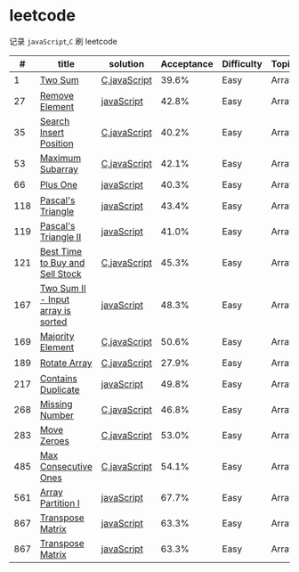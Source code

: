 # leetcode

  记录 `javaScript`,`C` 刷 leetcode 
  
  | #   | title  | solution | Acceptance | Difficulty | Topics | Companies |
  | --- | ---- | -------- | ----- | ---- | ---- | ---- |
|1|[Two Sum](https://leetcode.com/problems/two-sum/)|[C,javaScript](array/1.Two_Sum.md)|39.6%|Easy|Array|无|
|27|[Remove Element](https://leetcode.com/problems/remove-element/)|[javaScript](array/27.Remove_Element.md)|42.8%|Easy|Array|无|
|35|[Search Insert Position](https://leetcode.com/problems/search-insert-position/)|[C,javaScript](array/35.Search_Insert_Position.md)|40.2%|Easy|Array|无|
|53|[Maximum Subarray](https://leetcode.com/problems/maximum-subarray/)|[C,javaScript](array/53.Maximum_Subarray.md)|42.1%|Easy|Array|无|
|66|[Plus One](https://leetcode.com/problems/plus-one/)|[javaScript](array/66.Plus_One.md)|40.3%|Easy|Array|无|
|118|[Pascal's Triangle](https://leetcode.com/problems/pascals-triangle/)|[javaScript](array/118.Pascal's_Triangle.md)|43.4%|Easy|Array|无|
|119|[Pascal's Triangle II](https://leetcode.com/problems/pascals-triangle-ii/)|[javaScript](array/119.Pascal's_Triangle_II.md)|41.0%|Easy|Array|无|
|121|[Best Time to Buy and Sell Stock](https://leetcode.com/problems/best-time-to-buy-and-sell-stock/)|[C,javaScript](array/121.Best_Time_to_Buy_and_Sell_Stock.md)|45.3%|Easy|Array|无|
|167|[Two Sum II - Input array is sorted](https://leetcode.com/problems/two-sum-ii-input-array-is-sorted/)|[javaScript](array/167.Two_Sum_II_-_Input_array_is_sorted.md)|48.3%|Easy|Array|无|
|169|[Majority Element](https://leetcode.com/problems/majority-element/)|[C,javaScript](array/169.Majority_Element.md)|50.6%|Easy|Array|无|
|189|[Rotate Array](https://leetcode.com/problems/rotate-array/)|[C,javaScript](array/189.Rotate_Array.md)|27.9%|Easy|Array|无|
|217|[Contains Duplicate](https://leetcode.com/problems/contains-duplicate/)|[javaScript](array/217.Contains_Duplicate.md)|49.8%|Easy|Array|无|
|268|[Missing Number](https://leetcode.com/problems/missing-number/)|[C,javaScript](array/268.Missing_Number.md)|46.8%|Easy|Array|无|
|283|[Move Zeroes](https://leetcode.com/problems/move-zeroes/)|[C,javaScript](array/283.Move_Zeroes.md)|53.0%|Easy|Array|无|
|485|[Max Consecutive Ones](https://leetcode.com/problems/max-consecutive-ones/)|[C,javaScript](array/485.Max_Consecutive_Ones.md)|54.1%|Easy|Array|无|
|561|[Array Partition I](https://leetcode.com/problems/array-partition-i/)|[javaScript](array/561.Array_Partition_I.md)|67.7%|Easy|Array|无|
|867|[Transpose Matrix](https://leetcode.com/problems/transpose-matrix/)|[javaScript](array/867.Transpose_Matrix.md)|63.3%|Easy|Array|无|
|867|[Transpose Matrix](https://leetcode.com/problems/transpose-matrix/)|[javaScript](array/867.Transpose_Matrix.md)|63.3%|Easy|Array|无|